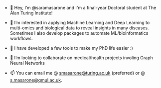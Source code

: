 - 👋 Hey, I’m @saramasarone and I'm a final-year Doctoral student at The Alan Turing Institute!

- 👀 I’m interested in applying Machine Learning and Deep Learning to multi-omics and biological data to reveal insights in many diseases. Sometimes I also develop packages to automate ML/bioinformatics workflows.
 
- 🌱 I have developed a few tools to make my PhD life easier :)

- 🏩 I’m looking to collaborate on medical/health projects involing Graph Neural Networks

- 📫 You can email me @ smasarone@turing.ac.uk (preferred) or @ s.masarone@qmul.ac.uk.


<!---
saramasarone/saramasarone is a ✨ special ✨ repository because its `README.md` (this file) appears on your GitHub profile.
You can click the Preview link to take a look at your changes.
--->
